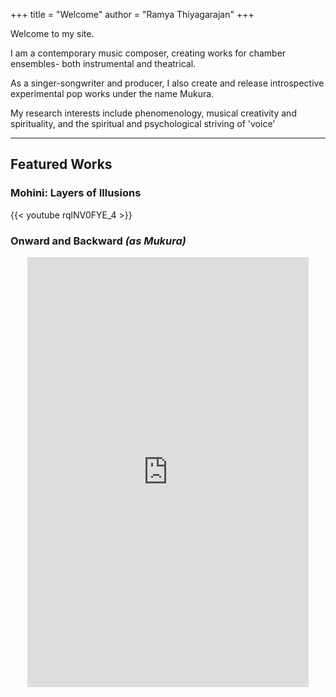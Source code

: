+++
title = "Welcome"
author = "Ramya Thiyagarajan"
+++

Welcome to my site.

I am a contemporary music composer, creating works for chamber ensembles- both instrumental and theatrical.

As a singer-songwriter and producer, I also create and release introspective experimental pop works under the name Mukura.

My research interests include phenomenology, musical creativity and spirituality, and the spiritual and psychological striving of 'voice'

---

## Featured Works


### Mohini: Layers of Illusions

 {{< youtube rqlNV0FYE_4 >}}

### Onward and Backward *(as Mukura)*

<div style="display: flex; justify-content: center; margin-top: 1rem; margin-bottom: 5rem">
<iframe style="border: 0; width: 450px; height: 688px;" src="https://bandcamp.com/EmbeddedPlayer/album=1393453870/size=large/bgcol=ffffff/linkcol=0687f5/transparent=true/" seamless>
  <a href="https://mukura.bandcamp.com/album/onward-and-backward">Onward and Backward by Mukura</a>
</iframe>
</div>

